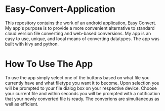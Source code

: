 # Easy-Convert-Application

This repository contains the work of an android application, Easy Convert. My app's purpose is to provide a more convenient alternative to standard cloud version file converting and web-based conversions. My app is an easy to use, unique, and local means of converting datatypes. The app was built with kivy and python. 

# How To Use The App

To use the app simply select one of the buttons based on what file you currently have and what filetype you want it to become. Upon selection you will be prompted to your file dialog box on your respective device. Choose your current file and within seconds you will be prompted with a notification that your newly converted file is ready. The converions are simultaneous as well as efficient. 

